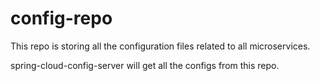 # config-repo

This repo is storing all the configuration files related to all microservices.

spring-cloud-config-server will get all the configs from this repo.
